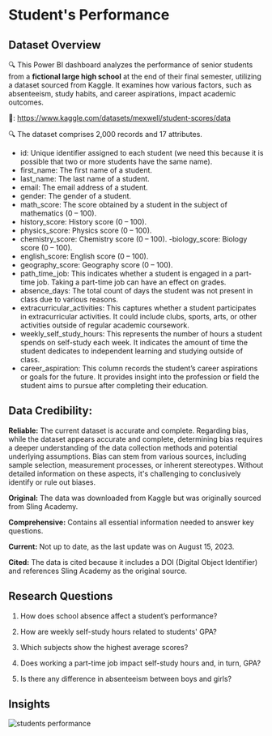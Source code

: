 # Student's Performance 


## Dataset Overview

🔍 This Power BI dashboard analyzes the performance of senior students from a **fictional large high school** at the end of their final semester, utilizing a dataset sourced from Kaggle. It examines how various factors, such as absenteeism, study habits, and career aspirations, impact academic outcomes.

🔗: https://www.kaggle.com/datasets/mexwell/student-scores/data


🔍 The dataset comprises 2,000 records and 17 attributes. 


- id: Unique identifier assigned to each student (we need this because it is possible that two or more students have the same name).
- first_name: The first name of a student.
- last_name: The last name of a student.
- email: The email address of a student.
- gender: The gender of a student.
- math_score: The score obtained by a student in the subject of mathematics (0 – 100).
- history_score: History score (0 – 100).
- physics_score: Physics score (0 – 100).
- chemistry_score: Chemistry score (0 – 100).
-biology_score: Biology score (0 – 100).
- english_score: English score (0 – 100).
- geography_score: Geography score (0 – 100).
- path_time_job: This indicates whether a student is engaged in a part-time job. Taking a part-time job can have an effect on grades.
- absence_days: The total count of days the student was not present in class due to various reasons.
- extracurricular_activities: This captures whether a student participates in extracurricular activities. It could include clubs, sports, arts, or other activities outside of regular academic coursework.
- weekly_self_study_hours: This represents the number of hours a student spends on self-study each week. It indicates the amount of time the student dedicates to independent learning and studying outside of class.
- career_aspiration: This column records the student’s career aspirations or goals for the future. It provides insight into the profession or field the student aims to pursue after completing their education.



## Data Credibility:

**Reliable:**  The current dataset is accurate and complete. Regarding bias, while the dataset appears accurate and complete, determining bias requires a deeper understanding of the data collection methods and potential underlying assumptions. Bias can stem from various sources, including sample selection, measurement processes, or inherent stereotypes. Without detailed information on these aspects, it's challenging to conclusively identify or rule out biases.

**Original:** The data was downloaded from Kaggle but was originally sourced from Sling Academy.

**Comprehensive:** Contains all essential information needed to answer key questions.

**Current:** Not up to date, as the last update was on August 15, 2023.

**Cited:** The data is cited because it includes a DOI (Digital Object Identifier) and references Sling Academy as the original source.


## Research Questions 

1. How does school absence affect a student’s performance?

2. How are weekly self-study hours related to students' GPA?

3. Which subjects show the highest average scores?

4. Does working a part-time job impact self-study hours and, in turn, GPA?

5. Is there any difference in absenteeism between boys and girls?

## Insights 


![students performance](https://github.com/user-attachments/assets/2e35f9aa-6a33-4238-8c07-26d26b797193)
